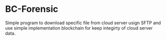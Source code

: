 # BC-Forensic
Simple program to download specific file from cloud server usign SFTP and use simple implementation blockchain for keep integirty of cloud server data.
